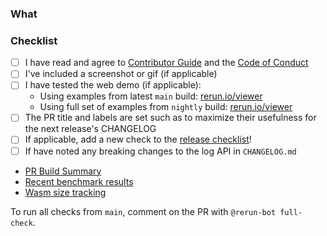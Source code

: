 <!--
Open the PR up as a draft until you feel it is ready for a proper review.

Do not make PR:s from your own `main` branch, as that makes it difficult for reviewers to add their own fixes.

Add any improvements to the branch as new commits to make it easier for reviewers to follow the progress. All commits will be squashed to a single commit once the PR is merged into `main`.

Make sure you mention any issues that this PR closes in the description, as well as any other related issues.

To get an auto-generated PR description you can put "copilot:summary" or "copilot:walkthrough" anywhere.
-->

### What

### Checklist
* [ ] I have read and agree to [Contributor Guide](https://github.com/rerun-io/rerun/blob/main/CONTRIBUTING.md) and the [Code of Conduct](https://github.com/rerun-io/rerun/blob/main/CODE_OF_CONDUCT.md)
* [ ] I've included a screenshot or gif (if applicable)
* [ ] I have tested the web demo (if applicable):
  * Using examples from latest `main` build: [rerun.io/viewer](https://rerun.io/viewer/pr/{{pr.number}}?manifest_url=https://app.rerun.io/version/main/examples_manifest.json)
  * Using full set of examples from `nightly` build: [rerun.io/viewer](https://rerun.io/viewer/pr/{{pr.number}}?manifest_url=https://app.rerun.io/version/nightly/examples_manifest.json)
* [ ] The PR title and labels are set such as to maximize their usefulness for the next release's CHANGELOG
* [ ] If applicable, add a new check to the [release checklist](https://github.com/rerun-io/rerun/blob/main/tests/python/release_checklist)!
* [ ] If have noted any breaking changes to the log API in `CHANGELOG.md`

- [PR Build Summary](https://build.rerun.io/pr/{{pr.number}})
- [Recent benchmark results](https://build.rerun.io/graphs/crates.html)
- [Wasm size tracking](https://build.rerun.io/graphs/sizes.html)

To run all checks from `main`, comment on the PR with `@rerun-bot full-check`.
